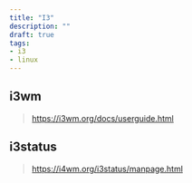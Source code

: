 ```yaml
---
title: "I3"
description: ""
draft: true
tags:
- i3
- linux
---
```


## i3wm

> https://i3wm.org/docs/userguide.html

## i3status

> https://i4wm.org/i3status/manpage.html
